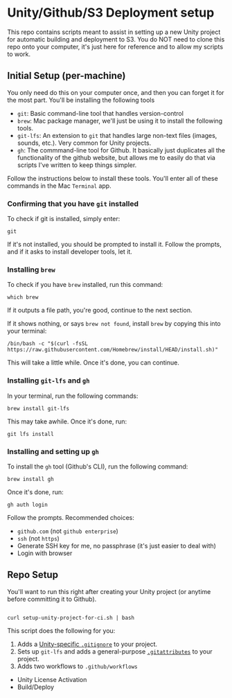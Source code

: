 # Unity/Github/S3 Deployment setup

This repo contains scripts meant to assist in setting up a new Unity project for automatic building and deployment to S3. You do NOT need to clone this repo onto your computer, it's just here for reference and to allow my scripts to work.

## Initial Setup (per-machine)

You only need do this on your computer once, and then you can forget it for the most part. You'll be installing the following tools

- `git`: Basic command-line tool that handles version-control
- `brew`: Mac package manager, we'll just be using it to install the following tools.
- `git-lfs`: An extension to `git` that handles large non-text files (images, sounds, etc.). Very common for Unity projects.
- `gh`: The commmand-line tool for Github. It basically just duplicates all the functionality of the github website, but allows me to easily do that via scripts I've written to keep things simpler.

Follow the instructions below to install these tools. You'll enter all of these commands in the Mac `Terminal` app.

### Confirming that you have `git` installed

To check if git is installed, simply enter:

```
git
```

If it's not installed, you should be prompted to install it. Follow the prompts, and if it asks to install developer tools, let it.

### Installing `brew`

To check if you have `brew` installed, run this command:

```
which brew
```

If it outputs a file path, you're good, continue to the next section.

If it shows nothing, or says `brew not found`, install `brew` by copying this into your terminal:

```
/bin/bash -c "$(curl -fsSL https://raw.githubusercontent.com/Homebrew/install/HEAD/install.sh)"
```

This will take a little while. Once it's done, you can continue.

### Installing `git-lfs` and `gh`

In your terminal, run the following commands:

```
brew install git-lfs
```

This may take awhile. Once it's done, run:

```
git lfs install
```

### Installing and setting up `gh`

To install the `gh` tool (Github's CLI), run the following command:

```
brew install gh
```

Once it's done, run:

```
gh auth login
```

Follow the prompts. Recommended choices:

- `github.com` (not `github enterprise`)
- `ssh` (not `https`)
- Generate SSH key for me, no passphrase (it's just easier to deal with)
- Login with browser

## Repo Setup

You'll want to run this right after creating your Unity project (or anytime before committing it to Github).

```

curl setup-unity-project-for-ci.sh | bash

```

This script does the following for you:

1. Adds a [Unity-specific `.gitignore`](https://github.com/github/gitignore/blob/main/Unity.gitignore) to your project.
2. Sets up `git-lfs` and adds a general-purpose [`.gitattributes`](https://gist.github.com/webbertakken/ff250a0d5e59a8aae961c2e509c07fbc) to your project.
3. Adds two workflows to `.github/workflows`

- Unity License Activation
- Build/Deploy

```

```
